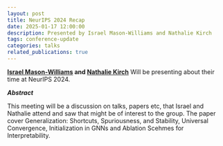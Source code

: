 ```yaml
---
layout: post
title: NeurIPS 2024 Recap
date: 2025-01-17 12:00:00
description: Presented by Israel Mason-Williams and Nathalie Kirch
tags: conference-update
categories: talks
related_publications: true
---
```


**[Israel Mason-Williams](https://www.linkedin.com/in/israelfmw/) and [Nathalie Kirch](https://www.linkedin.com/in/nathaliekirch/)** Will be presenting about their time at NeurIPS 2024.

**_Abstract_**

This meeting will be a discussion on talks, papers etc, that Israel and Nathalie attend and saw that might be of interest to the group. The paper cover Generalization: Shortcuts, Spuriousness, and Stability, Universal Convergence, Initialization in GNNs and Ablation Scehmes for Interpretability.
